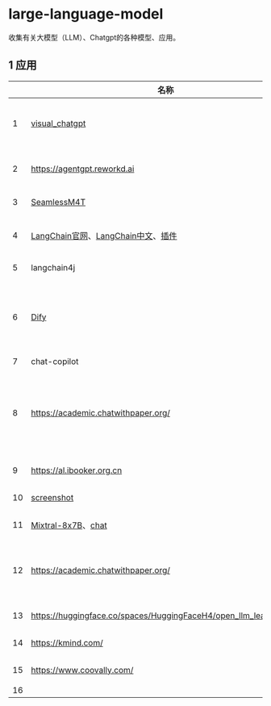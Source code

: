 # large-language-model

 收集有关大模型（LLM）、Chatgpt的各种模型、应用。



## 1 应用

|      | 名称                                                         | 功能               | 论文                                                         | Github                                                       | 使用情况                                                     |
| ---- | ------------------------------------------------------------ | ------------------ | ------------------------------------------------------------ | ------------------------------------------------------------ | ------------------------------------------------------------ |
| 1    | [visual_chatgpt](https://huggingface.co/spaces/microsoft/visual_chatgpt) | 视觉+chatgpt       | [2307.01952](https://arxiv.org/abs/2307.01952)               | [github](https://github.com/microsoft/TaskMatrix)            | hf出错，colab可搭，效果勉强                                  |
| 2    | https://agentgpt.reworkd.ai                                  | 可做任务的GPT      |                                                              |                                                              | 可用，每天免费5个任务                                        |
| 3    | [SeamlessM4T](https://seamless.metademolab.com)              | 100多种语言翻译    | [论文](https://ai.meta.com/research/publications/seamless-m4t/) | [github](https://github.com/facebookresearch/seamless_communication) | 新出，可用                                                   |
| 4    | [LangChain官网](https://www.langchain.com/)、[LangChain中文](https://www.langchain.com.cn/)、[插件](https://smith.langchain.com/hub) | 著名AI APP         |                                                              | [github](https://github.com/hwchase17/langchain-hub)         | 老牌且强大，无需多介绍                                       |
| 5    | langchain4j                                                  | Java用LangChain    |                                                              | [github](https://github.com/langchain4j/langchain4j)         | Java用的LangChain                                            |
| 6    | [Dify](https://dify.ai/)                                     | 集成几何所有的LLM  |                                                              | [github](https://github.com/langgenius/dify)                 | 可自行部署，但仅有聊天、生成和embedding可用                  |
| 7    | chat-copilot                                                 | 编程助手           |                                                              | [github](chat-copilot)                                       |                                                              |
| 8    | https://academic.chatwithpaper.org/                          | arXiv翻译、润色等  |                                                              | [github](https://github.com/binary-husky/gpt_academic)       | 可以正常使用，翻译效果不错，支持自行搭建。支持arXiv和本地论文 |
| 9    | https://al.ibooker.org.cn                                    | GPT、绘画          |                                                              |                                                              | 能用的GPT和绘画功能                                          |
| 10   | [screenshot]([screenshot-to-code.com](https://screenshot-to-code.com/)) | 扫描网站转为代码   |                                                              | [github](https://github.com/abi/screenshot-to-code)          | 网红项目                                                     |
| 11   | [Mixtral-8x7B](https://huggingface.co/mistralai/Mixtral-8x7B-Instruct-v0.1)、[chat](https://huggingface.co/spaces/openskyml/mixtral-46.7b-chat) | 魔搭社区LLM基地    |                                                              |                                                              | 能用，效果不得而知                                           |
| 12   | https://academic.chatwithpaper.org/                          | 论文润色、翻译等   |                                                              |                                                              | 可用，效果不错，但论文长点会失败，过于频繁会失败             |
| 13   | https://huggingface.co/spaces/HuggingFaceH4/open_llm_leaderboard | AI模型及效果对比   |                                                              |                                                              |                                                              |
| 14   | https://kmind.com/                                           | 具有指令集的AI     |                                                              |                                                              |                                                              |
| 15   | https://www.coovally.com/                                    | 偏向视觉方向的平台 |                                                              |                                                              |                                                              |
| 16   |                                                              |                    |                                                              |                                                              |                                                              |

